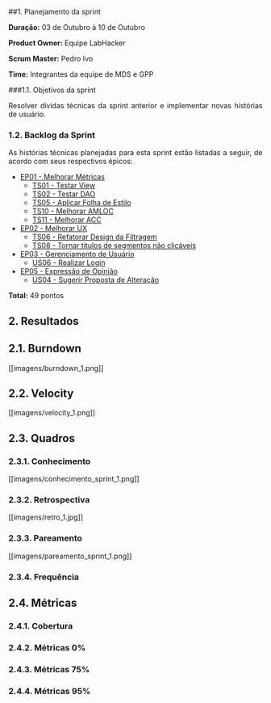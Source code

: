 ##1. Planejamento da sprint

**Duração:** 03 de Outubro à 10 de Outubro

**Product Owner:** Equipe LabHacker

**Scrum Master:** Pedro Ivo

**Time:** Integrantes da equipe de MDS e GPP

###1.1. Objetivos da sprint

<p align="justify"> Resolver dívidas técnicas da sprint anterior e implementar novas histórias de usuário.</p>

### 1.2. Backlog da Sprint

<p align="justify"> As histórias técnicas planejadas para esta sprint estão listadas a seguir, de acordo com seus respectivos épicos: </p>

* [EP01 - Melhorar Métricas](https://github.com/fga-gpp-mds/2016.2-WikiLegis/issues/12)
   * [TS01 - Testar View](https://github.com/fga-gpp-mds/2016.2-WikiLegis/issues/19)
   * [TS02 - Testar DAO](https://github.com/fga-gpp-mds/2016.2-WikiLegis/issues/9)
   * [TS05 - Aplicar Folha de Estilo](https://github.com/fga-gpp-mds/2016.2-WikiLegis/issues/13)
   * [TS10 - Melhorar AMLOC](https://github.com/fga-gpp-mds/2016.2-WikiLegis/issues/18)
   * [TS11 - Melhorar ACC](https://github.com/fga-gpp-mds/2016.2-WikiLegis/issues/22)
* [EP02 - Melhorar UX](https://github.com/fga-gpp-mds/2016.2-WikiLegis/issues/15)
   * [TS06 - Refatorar Design da Filtragem](https://github.com/fga-gpp-mds/2016.2-WikiLegis/issues/10)
   * [TS08 - Tornar títulos de segmentos não clicáveis](https://github.com/fga-gpp-mds/2016.2-WikiLegis/issues/16)
* [EP03 - Gerenciamento de Usuário](https://github.com/fga-gpp-mds/2016.2-WikiLegis/issues/33)
   * [US06 - Realizar Login](https://github.com/fga-gpp-mds/2016.2-WikiLegis/issues/23)
* [EP05 - Expressão de Opinião](https://github.com/fga-gpp-mds/2016.2-WikiLegis/issues/35)
   * [US04 - Sugerir Proposta de Alteração](https://github.com/fga-gpp-mds/2016.2-WikiLegis/issues/24)

**Total:** 49 pontos

## 2. Resultados

## 2.1. Burndown

[[imagens/burndown_1.png]]

## 2.2. Velocity

[[imagens/velocity_1.png]]

## 2.3. Quadros

### 2.3.1. Conhecimento

[[imagens/conhecimento_sprint_1.png]]

### 2.3.2. Retrospectiva

[[imagens/retro_1.jpg]]

### 2.3.3. Pareamento

[[imagens/pareamento_sprint_1.png]]

### 2.3.4. Frequência

## 2.4. Métricas

### 2.4.1. Cobertura

### 2.4.2. Métricas 0%

### 2.4.3. Métricas 75%

### 2.4.4. Métricas 95%

